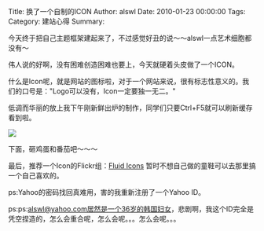 Title: 换了一个自制的ICON
Author: alswl
Date: 2010-01-23 00:00:00
Tags: 
Category: 建站心得
Summary: 

今天终于把自己主题框架建起来了，不过感觉好丑的说～～alswl一点艺术细胞都没有～

伟人说的好啊，没有困难创造困难也要上，今天就硬着头皮做了一个ICON。

什么是Icon呢，就是网站的图标啦，对于一个网站来说，很有标志性意义的。我们的口号是："Logo可以没有，Icon一定要独一无二。"

低调而华丽的放上我下午刚新鲜出炉的制作，同学们只要Ctrl+F5就可以刷新缓存看到啦。

![](http://upload-log4d.qiniudn.com/2010/01/D.png)

下面，砸鸡蛋和番茄吧～～～

最后，推荐一个Icon的Flickr组：[Fluid Icons](http://www.flickr.com/groups/fluid_icons/)
暂时不想自己做的童鞋可以去那里搞一个自己喜欢的。

ps:Yahoo的密码找回真难用，害的我重新注册了一个Yahoo ID。

ps:ps:alswl@yahoo.com居然是一个36岁的韩国妇女，悲剧啊，我这个ID完全是凭空捏造的，怎么会重合呢，怎么会呢。。。怎么会呢。。。


